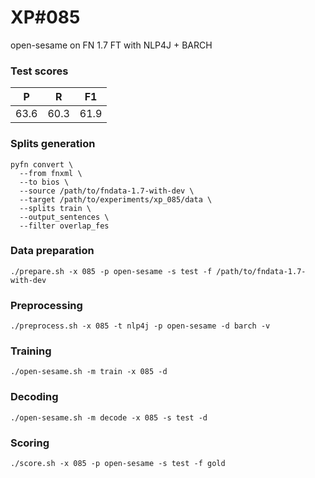 # XP\#085

open-sesame on FN 1.7 FT with NLP4J + BARCH

### Test scores
| P | R | F1 |
| --- | --- | --- |
| 63.6 | 60.3 | 61.9 |

### Splits generation
```
pyfn convert \
  --from fnxml \
  --to bios \
  --source /path/to/fndata-1.7-with-dev \
  --target /path/to/experiments/xp_085/data \
  --splits train \
  --output_sentences \
  --filter overlap_fes
```

### Data preparation
```
./prepare.sh -x 085 -p open-sesame -s test -f /path/to/fndata-1.7-with-dev
```

### Preprocessing
```
./preprocess.sh -x 085 -t nlp4j -p open-sesame -d barch -v
```

### Training
```
./open-sesame.sh -m train -x 085 -d
```

### Decoding
```
./open-sesame.sh -m decode -x 085 -s test -d
```

### Scoring
```
./score.sh -x 085 -p open-sesame -s test -f gold
```
